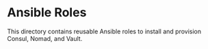 # Ansible Roles

This directory contains reusable Ansible roles to install and provision Consul, Nomad, and Vault.
